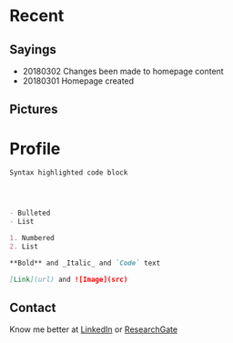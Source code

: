 
# Recent
## Sayings
- 20180302 Changes been made to homepage content
- 20180301 Homepage created
## Pictures
# Profile

```markdown
Syntax highlighted code block




- Bulleted
- List

1. Numbered
2. List

**Bold** and _Italic_ and `Code` text

[Link](url) and ![Image](src)
```

## Contact

Know me better at [LinkedIn](http://www.linkedin.com/in/christie-yue-xu/) or [ResearchGate](https://www.researchgate.net/profile/Yue_Xu67)
